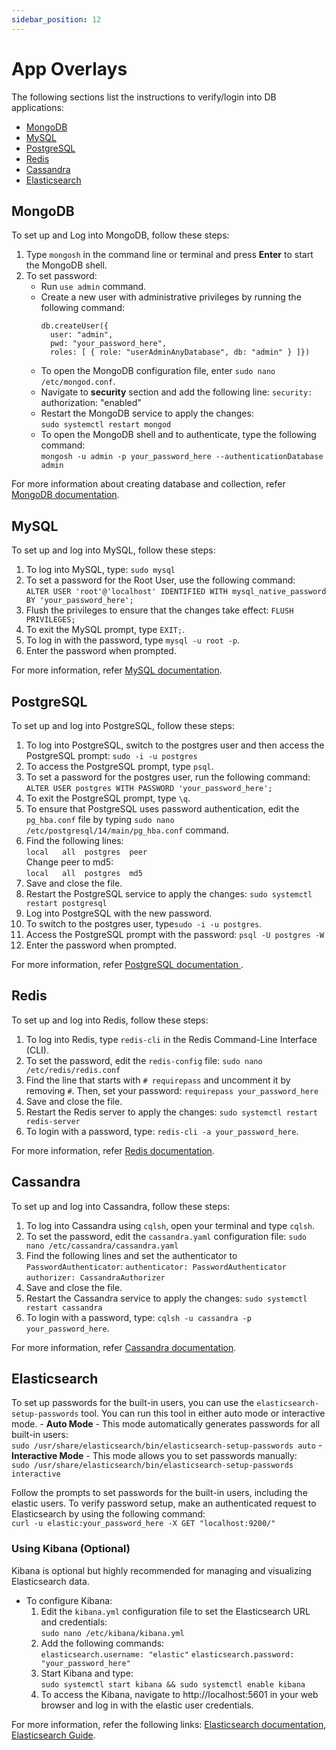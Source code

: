 ```yaml
---
sidebar_position: 12
---
```

# App Overlays

The following sections list the instructions to verify/login into DB applications:
- [MongoDB](#mongodb)
- [MySQL](#mysql)
- [PostgreSQL](#postgresql)
- [Redis](#redis)
- [Cassandra](#cassandra)
- [Elasticsearch](#elasticsearch)
## MongoDB

 To set up and Log into MongoDB, follow these steps:

1. Type `mongosh` in the command line or terminal and press **Enter** to start the MongoDB shell.
2. To set password:
	- Run `use admin` command.
	- Create a new user with administrative privileges by running the following command:
		```
		db.createUser({
		  user: "admin",
		  pwd: "your_password_here",
		  roles: [ { role: "userAdminAnyDatabase", db: "admin" } ]})
		```
    - To open the MongoDB configuration file, enter `sudo nano /etc/mongod.conf`.
    - Navigate to **security** section and add the following line:
	    `security: 
	    `authorization: "enabled"
    - Restart the MongoDB service to apply the changes: <br/>
		`sudo systemctl restart mongod`
	- To open the MongoDB shell and to authenticate, type the following command: <br/>
	     `mongosh -u admin -p your_password_here --authenticationDatabase admin`

For more information about creating database and collection, refer [MongoDB documentation](https://www.mongodb.com/docs/).

## MySQL

 To set up and log into MySQL, follow these steps:
 
1. To log into MySQL, type:
    `sudo mysql`
2. To set a password for the Root User, use the following command:<br/>
	`ALTER USER 'root'@'localhost' IDENTIFIED WITH mysql_native_password BY 'your_password_here';`
3. Flush the privileges to ensure that the changes take effect:
	`FLUSH PRIVILEGES;`
4. To exit the MySQL prompt, type `EXIT;`.
5. To log in with the password, type `mysql -u root -p`.
6. Enter the password when prompted. 

For more information, refer [MySQL documentation](https://dev.mysql.com/doc/).

## PostgreSQL
 
 To set up and log into PostgreSQL, follow these steps:
 
1. To log into PostgreSQL, switch to the postgres user and then access the PostgreSQL prompt:
	`sudo -i -u postgres`
2. To access the PostgreSQL prompt, type `psql`.
3. To set a password for the postgres user, run the following command: <br/>
	`ALTER USER postgres WITH PASSWORD 'your_password_here';`
4. To exit the PostgreSQL prompt, type `\q`.
5. To ensure that PostgreSQL uses password authentication, edit the` pg_hba.conf` file by typing `sudo nano /etc/postgresql/14/main/pg_hba.conf` command.
6. Find the following lines: <br/>
	`local   all  postgres  peer `<br/>
	Change peer to md5: <br/>
	`local   all  postgres  md5`
7. Save and close the file.
8. Restart the PostgreSQL service to apply the changes:
	`sudo systemctl restart postgresql`
9. Log into PostgreSQL with the new password.
10. To switch to the postgres user, type`sudo -i -u postgres`.
11. Access the PostgreSQL prompt with the password: `psql -U postgres -W`
12. Enter the password when prompted.

For more information, refer [PostgreSQL documentation ](https://www.postgresql.org/docs/).

## Redis

To set up and log into Redis, follow these steps:

1. To log into Redis, type `redis-cli` in the Redis Command-Line Interface (CLI).
2. To set the password, edit the `redis-config` file:
   `sudo nano /etc/redis/redis.conf` 
3. Find the line that starts with `# requirepass` and uncomment it by removing `#`. Then, set your password:
	`requirepass your_password_here`
4. Save and close the file.
5. Restart the Redis server to apply the changes:
	`sudo systemctl restart redis-server`
6. To login with a password, type:
	`redis-cli -a your_password_here`.

For more information, refer [Redis documentation](https://redis.io/docs/latest/).

## Cassandra

To set up and log into Cassandra, follow these steps:

1. To log into Cassandra using `cqlsh`, open your terminal and type `cqlsh`.
2. To set the password, edit the `cassandra.yaml` configuration file:
	`sudo nano /etc/cassandra/cassandra.yaml`
3. Find the following lines and set the authenticator to `PasswordAuthenticator`:
	`authenticator: PasswordAuthenticator`
	`authorizer: CassandraAuthorizer`
4. Save and close the file.
5. Restart the Cassandra service to apply the changes:
	`sudo systemctl restart cassandra`
6. To login with a password, type:
    `cqlsh -u cassandra -p your_password_here`.

For more information, refer [Cassandra documentation](https://cassandra.apache.org/doc/latest/).

## Elasticsearch

To set up passwords for the built-in users, you can use the `elasticsearch-setup-passwords` tool. You can run this tool in either auto mode or interactive mode.
	- **Auto Mode** - This mode automatically generates passwords for all built-in users: <br/>
		`sudo /usr/share/elasticsearch/bin/elasticsearch-setup-passwords auto`
	-  **Interactive Mode** - This mode allows you to set passwords manually: <br/>
		`sudo /usr/share/elasticsearch/bin/elasticsearch-setup-passwords interactive`

 Follow the prompts to set passwords for the built-in users, including the elastic users. To verify password setup, make an authenticated request to Elasticsearch by using the following command:<br/>
	`curl -u elastic:your_password_here -X GET "localhost:9200/"`

### Using Kibana (Optional)

Kibana is optional but highly recommended for managing and visualizing Elasticsearch data.
- To configure Kibana: 
	1. Edit the `kibana.yml` configuration file to set the Elasticsearch URL and credentials:<br/>
		`sudo nano /etc/kibana/kibana.yml`
	2. Add the following commands:<br/>
		`elasticsearch.username: "elastic"`
		`elasticsearch.password: "your_password_here"`
	3. Start Kibana and type:<br/>
		`sudo systemctl start kibana && sudo systemctl enable kibana`
	4. To access the Kibana, navigate to http://localhost:5601 in your web browser and log in with the elastic user credentials.

For more information, refer the following links: [Elasticsearch documentation](https://www.elastic.co/docs), [Elasticsearch Guide](https://www.elastic.co/guide/en/kibana/current/index.html).